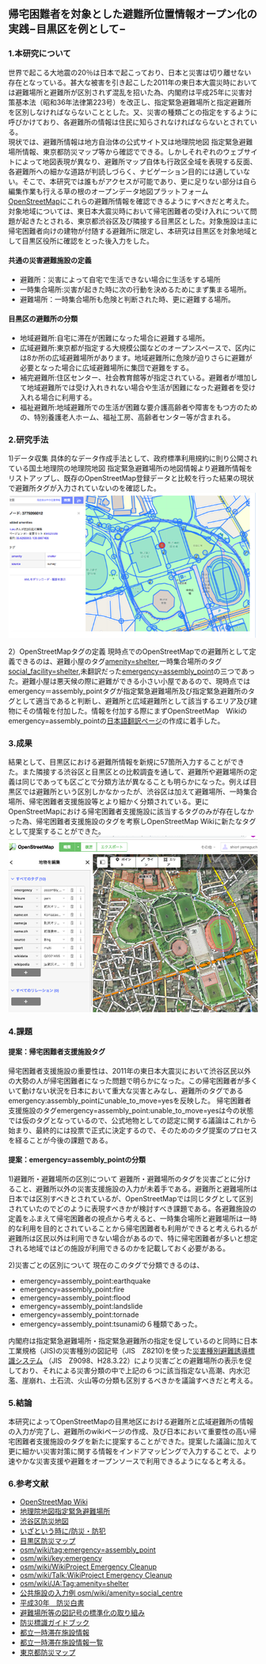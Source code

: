 ## 帰宅困難者を対象とした避難所位置情報オープン化の実践−目黒区を例として−
### 1.本研究について

世界で起こる大地震の20％は日本で起こっており、日本と災害は切り離せない存在となっている。甚大な被害を引き起こした2011年の東日本大震災時においては避難場所と避難所が区別されず混乱を招いた為、内閣府は平成25年に災害対策基本法（昭和36年法律第223号）を改正し、指定緊急避難場所と指定避難所を区別しなければならないこととした。又、災害の種類ごとの指定をするように呼びかけており、各避難所の情報は住民に知らされなければならないとされている。
<br>現状では、避難所情報は地方自治体の公式サイト又は地理院地図 指定緊急避難場所情報、東京都防災マップ等から確認でできる。しかしそれぞれのウェブサイトによって地図表現が異なり、避難所マップ自体も行政区全域を表現する反面、各避難所への細かな道路が判読しづらく、ナビゲーション目的には適していない。そこで、本研究では誰もがアクセスが可能であり、更に足りない部分は自ら編集作業も行える草の根のオープンデータ地図プラットフォーム[OpenStreetMap](https://openstreetmap.jp/map#zoom=6&lat=40.86368&lon=135.67017&layers=FB00F)にこれらの避難所情報を確認できるようにすべきだと考えた。対象地域については、東日本大震災時において帰宅困難者の受け入れについて問題が起きたとされる、東京都渋谷区及び隣接する目黒区とした。対象施設は主に帰宅困難者向けの建物が付随する避難所に限定し、本研究は目黒区を対象地域として目黒区役所に確認をとった後入力をした。

#### 共通の災害避難施設の定義
* 避難所：災害によって自宅で生活できない場合に生活をする場所
* 一時集合場所:災害が起きた時に次の行動を決めるためにまず集まる場所。
* 避難場所：一時集合場所も危険と判断された時、更に避難する場所。
#### 目黒区の避難所の分類
* 地域避難所:自宅に滞在が困難になった場合に避難する場所。
* 広域避難所:東京都が指定する大規模公園などのオープンスペースで、区内には8か所の広域避難場所があります。地域避難所に危険が迫りさらに避難が必要となった場合に広域避難場所に集団で避難をする。
* 補完避難所:住区センター、社会教育館等が指定されている。避難者が増加して地域避難所では受け入れきれない場合や生活が困難になった避難者を受け入れる場合に利用する。
* 福祉避難所:地域避難所での生活が困難な要介護高齢者や障害をもつ方のための、特別養護老人ホーム、福祉工房、高齢者センター等が含まれる。

### 2.研究手法

1)データ収集
具体的なデータ作成手法として、政府標準利用規約に則り公開されている国土地理院の地理院地図 指定緊急避難場所の地図情報より避難所情報をリストアップし、既存のOpenStreetMap登録データと比較を行った結果の現状で避難所タグが入力されていないのを確認した。
![避難所情報が入力されていない状態。](https://github.com/furuhashilab/siori-sotugyouronbun/blob/image/%E3%82%B9%E3%82%AF%E3%83%AA%E3%83%BC%E3%83%B3%E3%82%B7%E3%83%A7%E3%83%83%E3%83%88%202019-01-09%2021.17.20.png)

2）OpenStreetMapタグの定義
現時点でのOpenStreetMapでの避難所として定義できるのは、避難小屋のタグ[amenity=shelter](https://wiki.openstreetmap.org/wiki/JA:Tag:amenity%3Dshelter),一時集合場所のタグ[social_facility=shelter](https://wiki.openstreetmap.org/wiki/JA:Tag:social_facility%3Dshelter),未翻訳だった[emergency=assembly_point](https://wiki.openstreetmap.org/wiki/Tag:emergency%3Dassembly_point)の三つであった。避難小屋は悪天候の際に避難ができる小さい小屋であるので、現時点ではemergency＝assembly_pointタグが指定緊急避難場所及び指定緊急避難所のタグとして適当であると判断し、避難所と広域避難所として該当するエリア及び建物にその情報を付加した。情報を付加する際にまずOpenStreetMap　Wikiのemergency=assembly_pointの[日本語翻訳ページ](https://wiki.openstreetmap.org/wiki/JA:Tag:emergency%3Dassembly_point)の作成に着手した。

### 3.成果

結果として、目黒区における避難所情報を新規に57箇所入力することができた。また隣接する渋谷区と目黒区との比較調査を通して、避難所や避難場所の定義は同じであっても区ごとで分類方法が異なることも明らかになった。例えば目黒区では避難所という区別しかなかったが、渋谷区は加えて避難場所、一時集合場所、帰宅困難者支援施設等とより細かく分類されている。更にOpenStreetMapにおける帰宅困難者支援施設に該当するタグのみが存在しなかった為、帰宅困難者支援施設のタグを考察しOpenStreetMap Wikiに新たなタグとして提案することができた。
![避難所情報入力後](https://github.com/furuhashilab/siori-sotugyouronbun/blob/master/%E3%82%B9%E3%82%AF%E3%83%AA%E3%83%BC%E3%83%B3%E3%82%B7%E3%83%A7%E3%83%83%E3%83%88%202019-01-08%2020.08.38.png)


### 4.課題
#### 提案：帰宅困難者支援施設タグ

帰宅困難者支援施設の重要性は、2011年の東日本大震災において渋谷区民以外の大勢の人が帰宅困難者になった問題で明らかになった。この帰宅困難者が多くいて動けない状況を日本において重大な災害とみなし、避難所のタグであるemergency:assembly_pointにunable_to_move=yesを反映した。
帰宅困難者支援施設のタグemergency=assembly_point:unable_to_move=yesは今の状態では仮のタグとなっているので、公式地物としての認定に関する議論はこれから始まり、最終的には投票で正式に決定するので、そのためのタグ提案のプロセスを経ることが今後の課題である。

#### 提案：emergency=assembly_pointの分類
1)避難所・避難場所の区別について
避難所・避難場所のタグを災害ごとに分けること、避難所以外の災害支援施設の入力が未着手である。避難所と避難場所は日本では区別すべきとされているが、OpenStreetMapでは同じタグとして区別されていたのでどのように表現すべきかが検討すべき課題である。各避難施設の定義をふまえて帰宅困難者の視点から考えると、一時集合場所と避難場所は一時的な利用を目的とされていることから帰宅困難者も利用ができると考えられるが避難所は区民以外は利用できない場合があるので、特に帰宅困難者が多いと想定される地域ではどの施設が利用できるのかを記載しておく必要がある。

2)災害ごとの区別について
現在のこのタグで分類できるのは、

* emergency=assembly_point:earthquake 
* emergency=assembly_point:fire
* emergency=assembly_point:flood
* emergency=assembly_point:landslide
* emergency=assembly_point:tornade
* emergency=assembly_point:tsunamiの６種類であった。

内閣府は指定緊急避難場所・指定緊急避難所の指定を促しているのと同時に日本工業規格（JIS)の災害種別の図記号（JIS　Z8210)を使った[災害種別避難誘導標識システム](http://www.bousai.go.jp/kyoiku/zukigo/pdf/symbol_02.pdf) （JIS　Z9098、H28.3.22）により災害ごとの避難場所の表示を促しており、それによる災害分類の中で上記の６つに該当指定ない高潮、内水氾濫、崖崩れ、土石流、火山等の分類も区別するべきかを議論すべきだと考える。

### 5.結論
本研究によってOpenStreetMapの目黒地区における避難所と広域避難所の情報の入力が完了し、避難所のwikiページの作成、及び日本において重要性の高い帰宅困難者支援施設のタグを新たに提案することができた。提案した議論に加えて更に細かい災害対策に関する情報をインドアマッピングで入力することで、より速やかな災害支援や避難をオープンソースで利用できるようになると考える。

### 6.参考文献
* [OpenStreetMap Wiki](https://wiki.openstreetmap.org/wiki/JA:Main_Page)
* [地理院地図指定緊急避難場所](https://maps.gsi.go.jp/#14/35.665021/139.695725/&base=std&ls=std%2C0.29%7Cskhb04&disp=11&lcd=skhb04&vs=c1j0h0k0l0u0t0z0r0s0f0&d=vl)
* [渋谷区防災地図](https://www.city.shibuya.tokyo.jp/assets/detail/files/anzen_bosai_hasai_pdf_bosaimap2017.pdf)
* [いざという時に/防災・防犯](http://www.city.meguro.tokyo.jp/iza/bohan_bosai.html)
* [目黒区防災マップ](http://www.city.meguro.tokyo.jp/kurashi/anzen/bosai/map/bousaimap.files/2018japanmap.pdf)
* [osm/wiki/tag:emergency=assembly_point](https://wiki.openstreetmap.org/wiki/JA:Tag:emergency%3Dassembly_point)
* [osm/wiki/key:emergency](https://en.wikipedia.org/wiki/Meeting_point)
* [osm/wiki/WikiProject Emergency Cleanup](https://wiki.openstreetmap.org/wiki/JA:WikiProject_Emergency_Cleanup)
* [osm/wiki/Talk:WikiProject Emergency Cleanup](https://wiki.openstreetmap.org/wiki/JA:Talk:WikiProject_Emergency_Cleanup)
* [osm/wiki/JA:Tag:amenity=shelter](https://wiki.openstreetmap.org/wiki/JA:Tag:amenity%3Dshelter)
* [公共施設の入力例 osm/wiki/amenity=social_centre](https://wiki.openstreetmap.org/wiki/JA:Tag:amenity%3Dsocial_centre)
* [平成30年　防災白書](http://www.bousai.go.jp/kaigirep/hakusho/h30/honbun/index.html)
* [避難場所等の図記号の標準化の取り組み](http://www.bousai.go.jp/kyoiku/zukigo/index.html)
* [防災標識ガイドブック](http://www.bousai.go.jp/kyoiku/zukigo/pdf/symbol_02.pdf)
* [都立一時滞在施設情報](http://www.bousai.metro.tokyo.jp/smart/kitaku_portal/1005196/1005247.html)
* [都立一時滞在施設情報一覧](http://www.bousai.metro.tokyo.jp/smart/_res/projects/default_project/_page_/001/005/247/20180401.pdf)
* [東京都防災マップ](http://map.bousai.metro.tokyo.jp/search_facility_list.html?p1=&p2=51&p3=)

